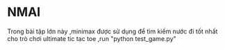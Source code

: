 # NMAI
Trong bài tập lớn này ,minimax được sử dụng để tìm kiếm nước đi tốt nhất cho trò chơi ultimate tic tac toe ,run "python test_game.py"
